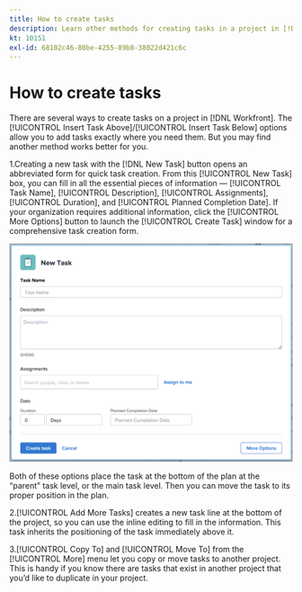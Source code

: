 ```yaml
---
title: How to create tasks
description: Learn other methods for creating tasks in a project in [!DNL Adobe Workfront].
kt: 10151
exl-id: 68102c46-80be-4255-89b8-38022d421c6c
---
```

# How to create tasks

<!---
should this go with the work with tasks in a project video?
add hyperlink to video in first paragraph
--->

There are several ways to create tasks on a project in [!DNL Workfront]. The [!UICONTROL Insert Task Above]/[!UICONTROL Insert Task Below] options allow you to add tasks exactly where you need them. But you may find another method works better for you.

1.Creating a new task with the [!DNL New Task] button opens an abbreviated form for quick task creation. From this [!UICONTROL New Task] box, you can fill in all the essential pieces of information — [!UICONTROL Task Name], [!UICONTROL Description], [!UICONTROL Assignments], [!UICONTROL Duration], and [!UICONTROL Planned Completion Date]. If your organization requires additional information, click the [!UICONTROL More Options] button to launch the [!UICONTROL Create Task] window for a comprehensive task creation form.

![[!UICONTROL New Task] window](assets/planner-fund-new-task-creation.png)

Both of these options place the task at the bottom of the plan at the “parent” task level, or the main task level. Then you can move the task to its proper position in the plan.

2.[!UICONTROL Add More Tasks] creates a new task line at the bottom of the project, so you can use the inline editing to fill in the information. This task inherits the positioning of the task immediately above it.

3.[!UICONTROL Copy To] and [!UICONTROL Move To] from the [!UICONTROL More] menu let you copy or move tasks to another project. This is handy if you know there are tasks that exist in another project that you’d like to duplicate in your project.

<!---
should we add duplicate?
--->

<!---
learn more urls:
Create tasks in a project
Delete tasks
Copy and duplicate tasks
Edit tasks 
Create subtasks
--->
